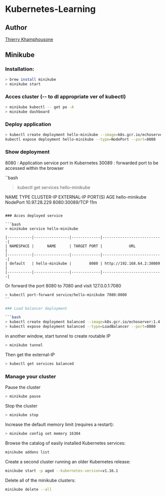 # Kubernetes-Learning

## Author

[Thierry Khamphousone](https://www.linkedin.com/in/tkhamphousone/)

## Minikube

### Installation:

```bash
> brew install minikube
> minikube start
```

### Acces cluster (-- to dl appropriate ver of kubectl)

```bash
> minikube kubectl -- get po -A
> minikube dashboard
```

### Deploy application

```bash
> kubectl create deployment hello-minikube --image=k8s.gcr.io/echoserver:1.4
kubectl expose deployment hello-minikube --type=NodePort --port=8080
```

### Show deployment

8080 : Application service port in Kubernetes
30089 : forwarded port to be accessed within the browser

``bash
> kubectl get services hello-minikube

NAME             TYPE       CLUSTER-IP     EXTERNAL-IP   PORT(S)          AGE
hello-minikube   NodePort   10.97.28.229   <none>        8080:30089/TCP   11m
```

### Acces deployed service

```bash
> minikube service hello-minikube

|-----------|----------------|-------------|---------------------------|
| NAMESPACE |      NAME      | TARGET PORT |            URL            |
|-----------|----------------|-------------|---------------------------|
| default   | hello-minikube |        8080 | http://192.168.64.2:30089 |
|-----------|----------------|-------------|---------------------------|
```

Or forward the port 8080 to 7080 and visit 127.0.0.1:7080 

```bash
> kubectl port-forward service/hello-minikube 7080:8080
``

### Load balancer deployment

```bash
> kubectl create deployment balanced --image=k8s.gcr.io/echoserver:1.4  
> kubectl expose deployment balanced --type=LoadBalancer --port=8080
```

in another window, start tunnel to create routable IP

```bash
> minikube tunnel
```

Then get the external-IP

```bash
> kubectl get services balanced
```

### Manage your cluster

Pause the cluster

```bash
> minikube pause
```

Stop the cluster

```bash
> minikube stop
```

Increase the default memory limit (requires a restart):

```bash
> minikube config set memory 16384
```

Browse the catalog of easily installed Kubernetes services:

```bash
minikube addons list
```

Create a second cluster running an older Kubernetes release:

```bash
minikube start -p aged --kubernetes-version=v1.16.1
```

Delete all of the minikube clusters:

```bash
minikube delete --all
```






